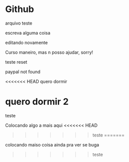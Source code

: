 # Github

arquivo teste

escreva alguma coisa

editando novamente

Curso maneiro, mas n posso ajudar, sorry!

teste reset

paypal not found

<<<<<<< HEAD
quero dormir

quero dormir 2
=======
teste

Colocando algo a mais aqui
<<<<<<< HEAD
>>>>>>> teste
=======

colocando maiso coisa ainda pra ver se buga
>>>>>>> teste
